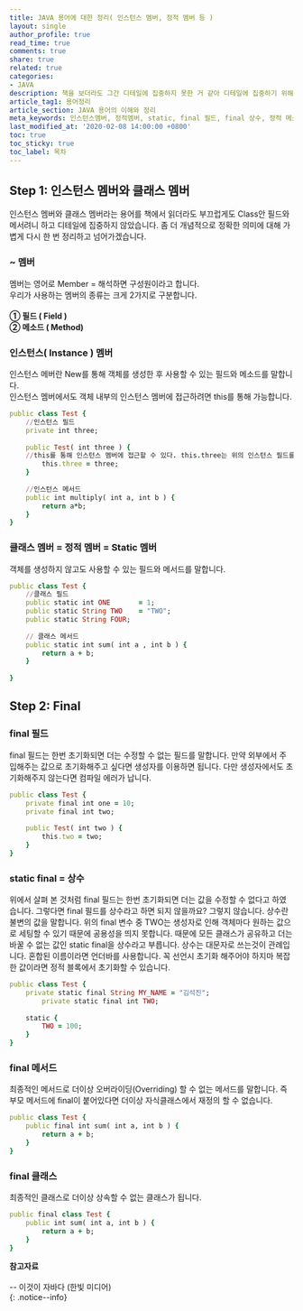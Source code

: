 ```yaml
---
title: JAVA 용어에 대한 정리( 인스턴스 멤버, 정적 멤버 등 )
layout: single
author_profile: true
read_time: true
comments: true
share: true
related: true
categories:
- JAVA
description: 책을 보더라도 그간 디테일에 집중하지 못한 거 같아 디테일에 집중하기 위해 기본적인 용어에 대해 분류하겠습니다.
article_tag1: 용어정리
article_section: JAVA 용어의 이해와 정리
meta_keywords: 인스턴스멤버, 정적멤버, static, final 필드, final 상수, 정적 메소드, 인스턴스 메소드
last_modified_at: '2020-02-08 14:00:00 +0800'
toc: true
toc_sticky: true
toc_label: 목차
---
```


## Step 1: 인스턴스 멤버와 클래스 멤버 
인스턴스 멤버와 클래스 멤버라는 용어를 책에서 읽더라도 부끄럽게도 Class안 필드와 메서려니 하고 디테일에 집중하지 않았습니다. 좀 더 
개념적으로 정확한 의미에 대해  가볍게 다시 한 번 정리하고 넘어가겠습니다. 

### ~ 멤버
멤버는 영어로 Member  = 해석하면 구성원이라고 합니다.  <br> 우리가 사용하는 멤버의 종류는 크게 2가지로 구분합니다.<br><br>
 **① 필드  ( Field )**<br>
**② 메소드 ( Method)**<br>

### 인스턴스( Instance ) 멤버
인스턴스 메버란 New를 통해 객체를 생성한 후 사용할 수 있는 필드와 메소드를 말합니다. <br>
인스턴스 멤버에서도 객체 내부의 인스턴스 멤버에 접근하려면 this를 통해 가능합니다. 

```ruby
public class Test {
    //인스턴스 필드
    private int three;
    
    public Test( int three ) {
    //this를 통해 인스턴스 멤버에 접근할 수 있다. this.three는 위의 인스턴스 필드를 가르킵니다.
        this.three = three;
    }
    
    //인스턴스 메서드
    public int multiply( int a, int b ) {
        return a*b;
    }
}

```

### 클래스 멤버 = 정적 멤버 = Static 멤버
객체를 생성하지 않고도 사용할 수 있는 필드와 메서드를 말합니다.

```ruby
public class Test {
    //클래스 필드
    public static int ONE       = 1;
    public static String TWO    = "TWO";
    public static String FOUR;
    
    // 클래스 메서드
    public static int sum( int a , int b ) {
        return a + b;
    }
    
}
```

## Step 2: Final
### final 필드
final 필드는 한번 초기화되면 더는 수정할 수 없는 필드를 말합니다.
만약 외부에서 주입해주는 값으로 초기화해주고 싶다면 생성자를 이용하면 됩니다. 다만 생성자에서도 초기화해주지 않는다면 컴파일 에러가 납니다.

```ruby
public class Test {
    private final int one = 10;
    private final int two;
    
    public Test( int two ) {
        this.two = two;
    }
}
```

### static final = 상수
위에서 살펴 본 것처럼 final 필드는 한번 초기화되면 더는 값을 수정할 수 없다고 하였습니다. 그렇다면 final 필드를 상수라고 하면 되지 않을까요? 그렇지 않습니다. 상수란 불변의 값을 말합니다. 위의 final 변수 중 TWO는 생성자로 인해 객체마다 원하는 값으로 세팅할 수 있기 때문에 공용성을 띄지 못합니다. 때문에 모든 클래스가 공유하고 더는 바꿀 수 없는 값인 static final을 상수라고 부릅니다. 상수는 대문자로 쓰는것이 관례입니다. 혼합된 이름이라면 언더바를 사용합니다. 꼭 선언시 초기화 해주어야 하지마 복잡한 값이라면 정적 블록에서 초기화할 수 있습니다.

```ruby
public class Test {
    private static final String MY_NAME = "김석진";
		private static final int TWO;
    
    static {
        TWO = 100;
    }
}
```

### final 메서드
최종적인 메서드로 더이상 오버라이딩(Overriding) 할 수 없는 메서드를 말합니다. 즉 부모 메서드에 final이 붙어있다면 더이상 자식클래스에서 재정의 할 수 없습니다.

```ruby
public class Test {
    public final int sum( int a, int b ) {
        return a + b;
    }
}
```

### final 클래스
최종적인 클래스로 더이상 상속할 수 없는 클래스가 됩니다. 

```ruby
public final class Test {
    public int sum( int a, int b ) {
        return a + b;
    }
}
```

**참고자료** <br> <br>
-- 이것이 자바다 (한빛 미디어)<br> 
{: .notice--info}